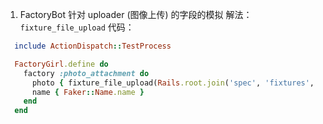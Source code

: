 1. FactoryBot 针对 uploader (图像上传) 的字段的模拟
  解法：`fixture_file_upload`
  代码：
  ```ruby
    include ActionDispatch::TestProcess

    FactoryGirl.define do
      factory :photo_attachment do
        photo { fixture_file_upload(Rails.root.join('spec', 'fixtures', 'fronius.png'), 'image/png') }
        name { Faker::Name.name }
      end
    end
  ```